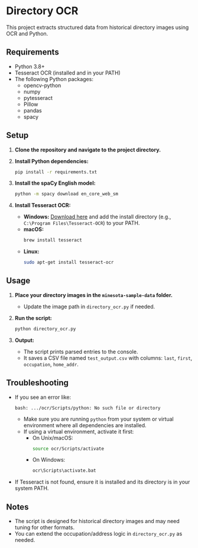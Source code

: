 # Directory OCR

This project extracts structured data from historical directory images using OCR and Python.

## Requirements

- Python 3.8+
- Tesseract OCR (installed and in your PATH)
- The following Python packages:
  - opencv-python
  - numpy
  - pytesseract
  - Pillow
  - pandas
  - spacy

## Setup

1. **Clone the repository and navigate to the project directory.**

2. **Install Python dependencies:**
   ```bash
   pip install -r requirements.txt
   ```

3. **Install the spaCy English model:**
   ```bash
   python -m spacy download en_core_web_sm
   ```

4. **Install Tesseract OCR:**
   - **Windows:** [Download here](https://github.com/UB-Mannheim/tesseract/wiki) and add the install directory (e.g., `C:\Program Files\Tesseract-OCR`) to your PATH.
   - **macOS:**
     ```bash
     brew install tesseract
     ```
   - **Linux:**
     ```bash
     sudo apt-get install tesseract-ocr
     ```

## Usage

1. **Place your directory images in the `minesota-sample-data` folder.**
   - Update the image path in `directory_ocr.py` if needed.

2. **Run the script:**
   ```bash
   python directory_ocr.py
   ```

3. **Output:**
   - The script prints parsed entries to the console.
   - It saves a CSV file named `test_output.csv` with columns: `last`, `first`, `occupation`, `home_addr`.

## Troubleshooting

- If you see an error like:
  ```
  bash: .../ocr/Scripts/python: No such file or directory
  ```
  - Make sure you are running `python` from your system or virtual environment where all dependencies are installed.
  - If using a virtual environment, activate it first:
    - On Unix/macOS:
      ```bash
      source ocr/Scripts/activate
      ```
    - On Windows:
      ```cmd
      ocr\Scripts\activate.bat
      ```

- If Tesseract is not found, ensure it is installed and its directory is in your system PATH.

## Notes
- The script is designed for historical directory images and may need tuning for other formats.
- You can extend the occupation/address logic in `directory_ocr.py` as needed. 